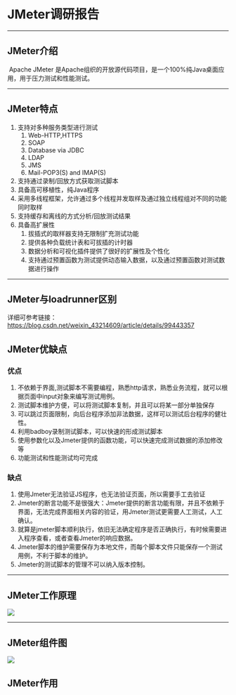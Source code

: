 # JMeter调研报告

*****

## JMeter介绍

​		Apache JMeter 是Apache组织的开放源代码项目，是一个100%纯Java桌面应用，用于压力测试和性能测试。

*****

## JMeter特点

1. 支持对多种服务类型进行测试
   1. Web-HTTP,HTTPS
   2. SOAP
   3. Database via JDBC
   4. LDAP
   5. JMS
   6. Mail-POP3(S) and IMAP(S)
2. 支持通过录制/回放方式获取测试脚本
3. 具备高可移植性，纯Java程序
4. 采用多线程框架，允许通过多个线程并发取样及通过独立线程组对不同的功能同时取样
5. 支持缓存和离线的方式分析/回放测试结果
6. 具备高扩展性
   1. 拔插式的取样器支持无限制扩充测试功能
   2. 提供各种负载统计表和可拔插的计时器
   3. 数据分析和可视化插件提供了很好的扩展性及个性化
   4. 支持通过预置函数为测试提供动态输入数据，以及通过预置函数对测试数据进行操作

*****

## JMeter与loadrunner区别

详细可参考链接：https://blog.csdn.net/weixin_43214609/article/details/99443357

## JMeter优缺点

### 优点

1. 不依赖于界面,测试脚本不需要编程，熟悉http请求，熟悉业务流程，就可以根据页面中input对象来编写测试用例。
2. 测试脚本维护方便，可以将测试脚本复制，并且可以将某一部分单独保存
3. 可以跳过页面限制，向后台程序添加非法数据，这样可以测试后台程序的健壮性。
4. 利用badboy录制测试脚本，可以快速的形成测试脚本
5. 使用参数化以及Jmeter提供的函数功能，可以快速完成测试数据的添加修改等
6. 功能测试和性能测试均可完成

### 缺点

1. 使用Jmeter无法验证JS程序，也无法验证页面，所以需要手工去验证
2. Jmeter的断言功能不是很强大：Jmeter提供的断言功能有限，并且不依赖于界面，无法完成界面相关内容的验证，用Jmeter测试更需要人工测试，人工确认。
3. 就算是jmeter脚本顺利执行，依旧无法确定程序是否正确执行，有时候需要进入程序查看，或者查看Jmeter的响应数据。
4. Jmeter脚本的维护需要保存为本地文件，而每个脚本文件只能保存一个测试用例，不利于脚本的维护。
5. Jmeter的测试脚本的管理不可以纳入版本控制。

*****

## JMeter工作原理

![](F:\myworkfirst\云测平台\jmeter调研\工作原理图片.png)

*****

## JMeter组件图

![](F:\myworkfirst\云测平台\jmeter调研\JMeter组件图.png)

## JMeter作用







